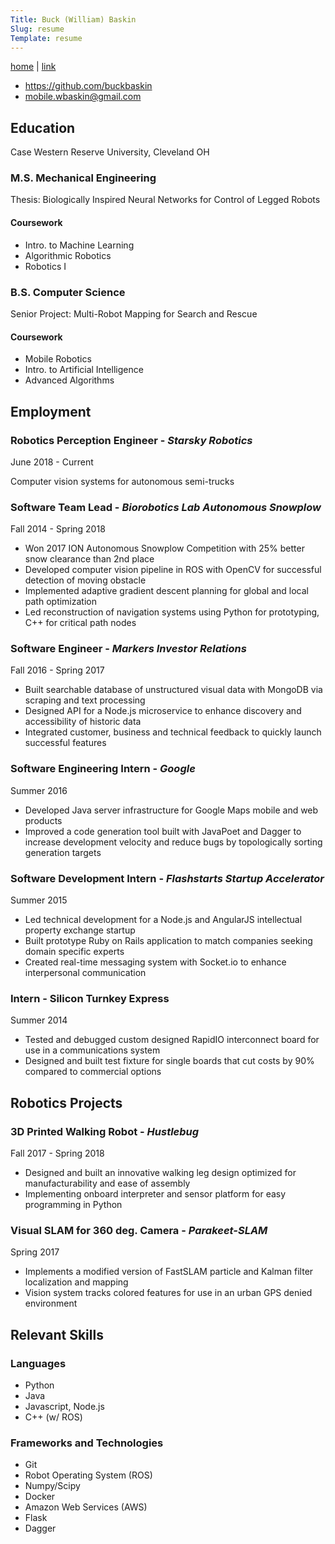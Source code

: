 ```yaml
---
Title: Buck (William) Baskin
Slug: resume
Template: resume
---
```

<div class="skipprint">
  <a href="https://buckbaskin.com/index.html">home</a> | <a href="{filename}/pages/resume.md">link</a>
</div>

- https://github.com/buckbaskin
- mobile.wbaskin@gmail.com

## Education

Case Western Reserve University, Cleveland OH

### M.S. Mechanical Engineering

Thesis: Biologically Inspired Neural Networks for Control of Legged Robots

#### Coursework
- Intro. to Machine Learning
- Algorithmic Robotics
- Robotics I

### B.S. Computer Science

Senior Project: Multi-Robot Mapping for Search and Rescue

#### Coursework
- Mobile Robotics
- Intro. to Artificial Intelligence
- Advanced Algorithms

## Employment

### Robotics Perception Engineer - *Starsky Robotics*

June 2018 - Current

Computer vision systems for autonomous semi-trucks

### Software Team Lead - *Biorobotics Lab Autonomous Snowplow*

Fall 2014 - Spring 2018

- Won 2017 ION Autonomous Snowplow Competition with 25% better snow clearance
  than 2nd place
- Developed computer vision pipeline in ROS with OpenCV for successful detection
  of moving obstacle
- Implemented adaptive gradient descent planning for global and local path
  optimization
- Led reconstruction of navigation systems using Python for prototyping, C++ for
  critical path nodes

### Software Engineer - *Markers Investor Relations*

Fall 2016 - Spring 2017

- Built searchable database of unstructured visual data with MongoDB via
  scraping and text processing
- Designed API for a Node.js microservice to enhance discovery and accessibility
  of historic data
- Integrated customer, business and technical feedback to quickly launch
  successful features

### Software Engineering Intern - *Google*

Summer 2016

- Developed Java server infrastructure for Google Maps mobile and web products
- Improved a code generation tool built with JavaPoet and Dagger to increase
  development velocity and reduce bugs by topologically sorting generation
  targets

### Software Development Intern - *Flashstarts Startup Accelerator*

Summer 2015

- Led technical development for a Node.js and AngularJS intellectual property
  exchange startup
- Built prototype Ruby on Rails application to match companies seeking domain
  specific experts
- Created real-time messaging system with Socket.io to enhance interpersonal
  communication

<div class="skipprint">
<h3>Intern - Silicon Turnkey Express</h3>

Summer 2014

<ul>
<li>Tested and debugged custom designed RapidIO interconnect board for use in a
  communications system</li>
<li>Designed and built test fixture for single boards that cut costs by 90%
  compared to commercial options</li>
</ul>
</div>

## Robotics Projects

### 3D Printed Walking Robot - *Hustlebug*

<!-- link title to Grabcad project -->

Fall 2017 - Spring 2018

- Designed and built an innovative walking leg design optimized for
  manufacturability and ease of assembly
- Implementing onboard interpreter and sensor platform for easy programming in
  Python

### Visual SLAM for 360 deg. Camera - *Parakeet-SLAM*

<!-- link title to Github project -->

Spring 2017

- Implements a modified version of FastSLAM particle and Kalman filter
  localization and mapping
- Vision system tracks colored features for use in an urban GPS denied
  environment

<!-- 1 to 2 more projects -->

## Relevant Skills

### Languages

- Python
- Java
- Javascript, Node.js
- C++ (w/ ROS)

### Frameworks and Technologies

- Git
- Robot Operating System (ROS)
- Numpy/Scipy
- Docker
- Amazon Web Services (AWS)
- Flask
- Dagger
